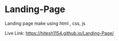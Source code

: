 # Landing-Page
Landing page make using html , css, js


Live Link:
https://hitesh1154.github.io/Landing-Page/

